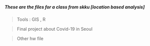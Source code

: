 ##### These are the files for a class from skku [location based analysis]


> Tools : GIS , R 

> Final project about Covid-19 in Seoul 

> Other hw file 

